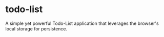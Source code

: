 # todo-list
A simple yet powerful Todo-List application that leverages the browser's local storage for persistence.

